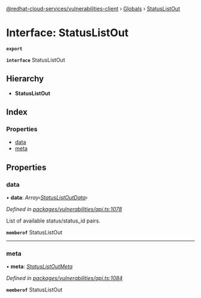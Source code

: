 [@redhat-cloud-services/vulnerabilities-client](../README.md) › [Globals](../globals.md) › [StatusListOut](statuslistout.md)

# Interface: StatusListOut

**`export`** 

**`interface`** StatusListOut

## Hierarchy

* **StatusListOut**

## Index

### Properties

* [data](statuslistout.md#data)
* [meta](statuslistout.md#meta)

## Properties

###  data

• **data**: *Array‹[StatusListOutData](statuslistoutdata.md)›*

*Defined in [packages/vulnerabilities/api.ts:1078](https://github.com/RedHatInsights/javascript-clients/blob/master/packages/vulnerabilities/api.ts#L1078)*

List of available status/status_id pairs.

**`memberof`** StatusListOut

___

###  meta

• **meta**: *[StatusListOutMeta](statuslistoutmeta.md)*

*Defined in [packages/vulnerabilities/api.ts:1084](https://github.com/RedHatInsights/javascript-clients/blob/master/packages/vulnerabilities/api.ts#L1084)*

**`memberof`** StatusListOut
